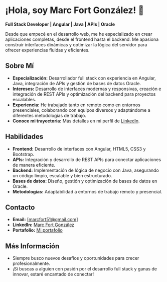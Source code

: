 # ¡Hola, soy Marc Fort González! 👋

 **Full Stack Developer | Angular | Java | APIs | Oracle**

Desde que empecé en el desarrollo web, me he especializado en crear aplicaciones completas, desde el frontend hasta el backend. Me apasiona construir interfaces dinámicas y optimizar la lógica del servidor para ofrecer experiencias fluidas y eficientes.

## Sobre Mí
- **Especialización:** Desarrollador full stack con experiencia en Angular, Java, integración de APIs y gestión de bases de datos Oracle.
- **Intereses:** Desarrollo de interfaces modernas y responsivas, creación e integración de REST APIs y optimización del backend para proyectos escalables.
- **Experiencia:** He trabajado tanto en remoto como en entornos presenciales, colaborando con equipos diversos y adaptándome a diferentes metodologías de trabajo.
- **Conoce mi trayectoria:** Más detalles en mi perfil de [LinkedIn](https://www.linkedin.com/in/marc-fort-gonz%C3%A1lez).

## Habilidades
- **Frontend:** Desarrollo de interfaces con Angular, HTML5, CSS3 y Bootstrap.
- **APIs:** Integración y desarrollo de REST APIs para conectar aplicaciones de manera eficiente.
- **Backend:** Implementación de lógica de negocio con Java, asegurando un código limpio, escalable y bien estructurado.
- **Bases de datos:** Diseño, gestión y optimización de bases de datos en Oracle.
- **Metodologías:** Adaptabilidad a entornos de trabajo remoto y presencial.

## Contacto
- **Email:** [marcfort51@gmail.com]
- **LinkedIn:** [Marc Fort González](https://www.linkedin.com/in/marc-fort-gonz%C3%A1lez)
- **Portafolio:** [Mi portafolio](https://github.com/marcfort1/portfolio)

## Más Información
- Siempre busco nuevos desafíos y oportunidades para crecer profesionalmente.
- ¡Si buscas a alguien con pasión por el desarrollo full stack y ganas de innovar, estaré encantado de conectar! 
